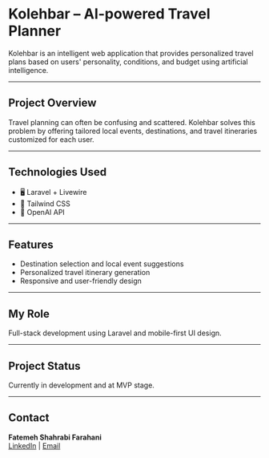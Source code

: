 # Kolehbar – AI-powered Travel Planner

Kolehbar is an intelligent web application that provides personalized travel plans based on users' personality, conditions, and budget using artificial intelligence.

---

## Project Overview

Travel planning can often be confusing and scattered. Kolehbar solves this problem by offering tailored local events, destinations, and travel itineraries customized for each user.

---

## Technologies Used

- 🖥️ Laravel + Livewire  
- 🎨 Tailwind CSS  
- 🤖 OpenAI API 

---

## Features

- Destination selection and local event suggestions  
- Personalized travel itinerary generation  
- Responsive and user-friendly design  

---

## My Role

Full-stack development using Laravel and mobile-first UI design.

---

## Project Status

Currently in development and at MVP stage.

---

## Contact

**Fatemeh Shahrabi Farahani**  
[LinkedIn](https://linkedin.com/in/fatemeh-shahrabi-farahani) | [Email](mailto:fatemeh.shahrabifarahanii@gmail.com)
